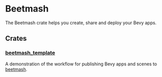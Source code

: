 # Beetmash

The Beetmash crate helps you create, share and deploy your Bevy apps.

## Crates

### [beetmash_template](./crates/beetmash_template/README.md)

A demonstration of the workflow for publishing Bevy apps and scenes to [beetmash](https://beetmash.com).